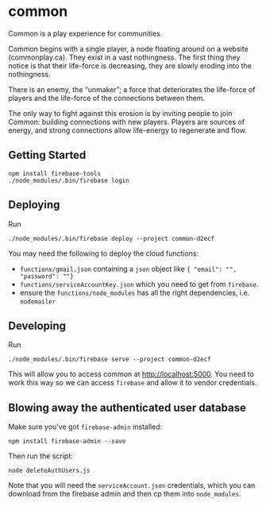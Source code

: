 # common

Common is a play experience for communities. 

Common begins with a single player, a node floating around on a website (commonplay.ca). They exist in a vast nothingness. The first thing they notice is that their life-force is decreasing, they are slowly eroding into the nothingness.

There is an enemy, the “unmaker”; a force that deteriorates the life-force of players and the life-force of the connections between them. 

The only way to fight against this erosion is by inviting people to join Common: building connections with new players. Players are sources of energy, and strong connections allow life-energy to regenerate and flow. 


## Getting Started

```shell
npm install firebase-tools
./node_modules/.bin/firebase login
```

## Deploying

Run

```shell
./node_modules/.bin/firebase deploy --project common-d2ecf
```

You may need the following to deploy the cloud functions:

* `functions/gmail.json` containing a `json` object like `{ "email": "", "password": ""}`
* `functions/serviceAccountKey.json` which you need to get from `firebase`.
* ensure the `functions/node_modules` has all the right dependencies, i.e. `nodemailer`

## Developing

Run

```shell
./node_modules/.bin/firebase serve --project common-d2ecf
```

This will allow you to access common at [http://localhost:5000](http://localhost:5000). You need to work this way so we can access `firebase` and allow it to vendor credentials.

## Blowing away the authenticated user database

Make sure you've got `firebase-admin` installed:

```shell
npm install firebase-admin --save
```

Then run the script:

```shell
node deleteAuthUsers.js
```

Note that you will need the `serviceAccount.json` credentials, which you can download from the firebase admin and then cp them into `node_modules`.
